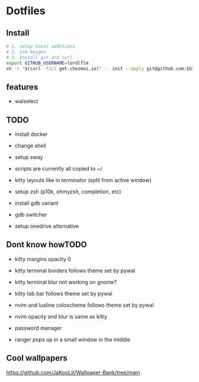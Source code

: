 # Dotfiles
## Install 
```bash
# 1. setup Guest additions
# 2. ssh-keygen
# 3. Install git and curl
export GITHUB_USERNAME=lordlflm
sh -c "$(curl -fsLS get.chezmoi.io)" -- init --apply git@github.com:$GITHUB_USERNAME/dotfiles.git
```

## features
- walselect

## TODO
- install docker
- change shell
- setup sway
- scripts are currently all copied to ~/
- kitty layouts like in terminator (split from active window)

- setup zsh (p10k, ohmyzsh, completion, etc)
- install gdb variant
- gdb switcher

- setup onedrive alternative

## Dont know howTODO
- kitty margins opacity 0
- kitty terminal borders follows theme set by pywal
- kitty terminal blur not working on gnome?
- kitty tab bar follows theme set by pywal

- nvim and lualine coloscheme follows theme set by pywal
- nvim opacity and blur is same as kitty

- password manager

- ranger pops up in a small window in the middle

## Cool wallpapers
https://github.com/JaKooLit/Wallpaper-Bank/tree/main
